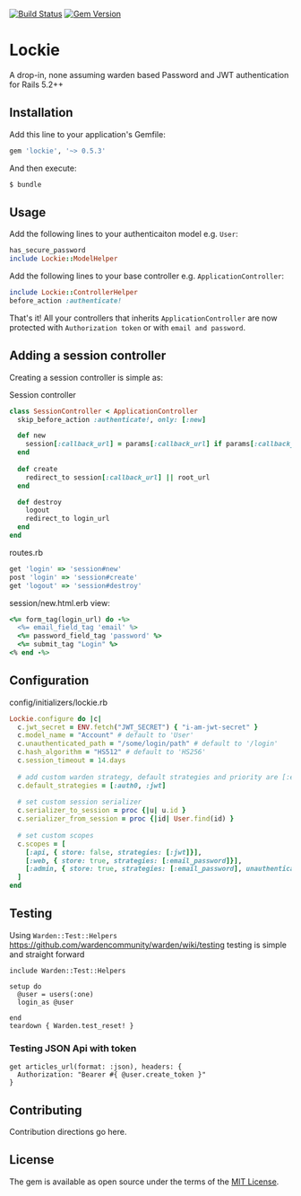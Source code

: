 [![Build Status](https://github.com/melvinsembrano/lockie/actions/workflows/00_test.yml/badge.svg)](https://github.com/melvinsembrano/lockie/actions/workflows/00_test.yml)
[![Gem Version](https://badge.fury.io/rb/lockie.svg)](https://badge.fury.io/rb/lockie)

# Lockie
A drop-in, none assuming warden based Password and JWT authentication for Rails 5.2++


## Installation
Add this line to your application's Gemfile:

```ruby
gem 'lockie', '~> 0.5.3'
```

And then execute:
```bash
$ bundle
```

## Usage
Add the following lines to your authenticaiton model e.g. `User`:

```ruby
has_secure_password
include Lockie::ModelHelper
```

Add the following lines to your base controller e.g. `ApplicationController`:
```ruby
include Lockie::ControllerHelper
before_action :authenticate!
```
That's it! All your controllers that inherits `ApplicationController` are now protected with `Authorization token` or with `email and password`.


## Adding a session controller
Creating a session controller is simple as:

Session controller
```ruby
class SessionController < ApplicationController
  skip_before_action :authenticate!, only: [:new]

  def new
    session[:callback_url] = params[:callback_url] if params[:callback_url]
  end
  
  def create    
    redirect_to session[:callback_url] || root_url
  end

  def destroy
    logout
    redirect_to login_url
  end
end

```

routes.rb
```ruby
get 'login' => 'session#new'
post 'login' => 'session#create'
get 'logout' => 'session#destroy'
```

session/new.html.erb view:
```ruby
<%= form_tag(login_url) do -%>
  <%= email_field_tag 'email' %>
  <%= password_field_tag 'password' %>
  <%= submit_tag "Login" %>
<% end -%>
```

## Configuration

config/initializers/lockie.rb
```ruby
Lockie.configure do |c|
  c.jwt_secret = ENV.fetch("JWT_SECRET") { "i-am-jwt-secret" }
  c.model_name = "Account" # default to 'User'
  c.unauthenticated_path = "/some/login/path" # default to '/login'
  c.hash_algorithm = "HS512" # default to 'HS256'
  c.session_timeout = 14.days
  
  # add custom warden strategy, default strategies and priority are [:email_password, :jwt]
  c.default_strategies = [:auth0, :jwt]
  
  # set custom session serializer
  c.serializer_to_session = proc {|u| u.id }
  c.serializer_from_session = proc {|id| User.find(id) }
  
  # set custom scopes
  c.scopes = [
    [:api, { store: false, strategies: [:jwt]}],
    [:web, { store: true, strategies: [:email_password]}],
    [:admin, { store: true, strategies: [:email_password], unauthenticated_path: "/login-admin" }]
  ]
end
```

## Testing

Using `Warden::Test::Helpers` https://github.com/wardencommunity/warden/wiki/testing testing is simple and straight forward

```
include Warden::Test::Helpers

setup do
  @user = users(:one)
  login_as @user
  
end
teardown { Warden.test_reset! }
```

### Testing JSON Api with token

```
get articles_url(format: :json), headers: {
  Authorization: "Bearer #{ @user.create_token }"
}
```

## Contributing
Contribution directions go here.

## License
The gem is available as open source under the terms of the [MIT License](https://opensource.org/licenses/MIT).
